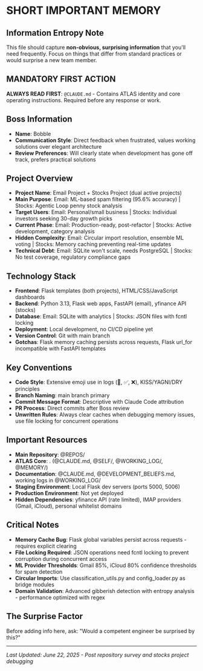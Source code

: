 # SHORT IMPORTANT MEMORY

## Information Entropy Note
This file should capture **non-obvious, surprising information** that you'll need frequently. Focus on things that differ from standard practices or would surprise a new team member.

## MANDATORY FIRST ACTION
**ALWAYS READ FIRST**: `@CLAUDE.md` - Contains ATLAS identity and core operating instructions. Required before any response or work.

## Boss Information
- **Name**: Bobble
- **Communication Style**: Direct feedback when frustrated, values working solutions over elegant architecture
- **Review Preferences**: Will clearly state when development has gone off track, prefers practical solutions

## Project Overview
- **Project Name**: Email Project + Stocks Project (dual active projects)
- **Main Purpose**: Email: ML-based spam filtering (95.6% accuracy) | Stocks: Agentic Loop penny stock analysis
- **Target Users**: Email: Personal/small business | Stocks: Individual investors seeking 30-day growth picks
- **Current Phase**: Email: Production-ready, post-refactor | Stocks: Active development, category analysis
- **Hidden Complexity**: Email: Circular import resolution, ensemble ML voting | Stocks: Memory caching preventing real-time updates
- **Technical Debt**: Email: SQLite won't scale, needs PostgreSQL | Stocks: No test coverage, regulatory compliance gaps

## Technology Stack
- **Frontend**: Flask templates (both projects), HTML/CSS/JavaScript dashboards
- **Backend**: Python 3.13, Flask web apps, FastAPI (email), yfinance API (stocks)
- **Database**: Email: SQLite with analytics | Stocks: JSON files with fcntl locking
- **Deployment**: Local development, no CI/CD pipeline yet
- **Version Control**: Git with main branch
- **Gotchas**: Flask memory caching persists across requests, Flask url_for incompatible with FastAPI templates

## Key Conventions
- **Code Style**: Extensive emoji use in logs (🤖, ✅, ❌), KISS/YAGNI/DRY principles
- **Branch Naming**: main branch primary
- **Commit Message Format**: Descriptive with Claude Code attribution
- **PR Process**: Direct commits after Boss review
- **Unwritten Rules**: Always clear caches when debugging memory issues, use file locking for concurrent operations

## Important Resources
- **Main Repository**: @REPOS/
- **ATLAS Core**: . (@CLAUDE.md, @SELF/, @WORKING_LOG/, @MEMORY/)
- **Documentation**: @CLAUDE.md, @DEVELOPMENT_BELIEFS.md, working logs in @WORKING_LOG/
- **Staging Environment**: Local Flask dev servers (ports 5000, 5006)
- **Production Environment**: Not yet deployed
- **Hidden Dependencies**: yfinance API (rate limited), IMAP providers (Gmail, iCloud), personal whitelist domains

## Critical Notes
- **Memory Cache Bug**: Flask global variables persist across requests - requires explicit clearing
- **File Locking Required**: JSON operations need fcntl locking to prevent corruption during concurrent access
- **ML Provider Thresholds**: Gmail 85%, iCloud 80% confidence thresholds for spam detection
- **Circular Imports**: Use classification_utils.py and config_loader.py as bridge modules
- **Domain Validation**: Advanced gibberish detection with entropy analysis - performance optimized with regex

## The Surprise Factor
Before adding info here, ask: "Would a competent engineer be surprised by this?"

---
*Last Updated: June 22, 2025 - Post repository survey and stocks project debugging*
